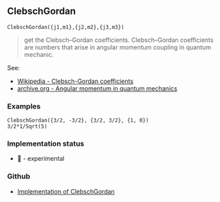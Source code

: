## ClebschGordan 

```
ClebschGordan({j1,m1},{j2,m2},{j3,m3})
```

> get the Clebsch–Gordan coefficients. Clebsch–Gordan coefficients are numbers that arise in angular momentum coupling in quantum mechanic.

See:  
* [Wikipedia - Clebsch-Gordan coefficients](https://en.wikipedia.org/wiki/Clebsch%E2%80%93Gordan_coefficients)  
* [archive.org - Angular momentum in quantum mechanics](https://archive.org/details/angularmomentumi0000edmo/page/n5/mode/2up)

### Examples

```  
ClebschGordan({3/2, -3/2}, {3/2, 3/2}, {1, 0}) 
3/2*1/Sqrt(5)
```

### Implementation status

* &#x1F9EA; - experimental

### Github

* [Implementation of ClebschGordan](https://github.com/axkr/symja_android_library/blob/master/symja_android_library/matheclipse-core/src/main/java/org/matheclipse/core/builtin/QuantumPhysicsFunctions.java#L29) 
